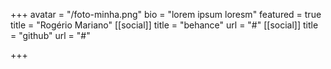 +++
avatar = "/foto-minha.png"
bio = "lorem ipsum loresm"
featured = true
title = "Rogério Mariano"
[[social]]
title = "behance"
url = "#"
[[social]]
title = "github"
url = "#"

+++
